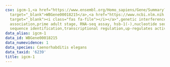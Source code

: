 ```yaml
---
csv: igcm-1,<a href="https://www.ensembl.org/Homo_sapiens/Gene/Summary?db=core;g=WBGene00018215"
  target="_blank">WBGene00018215</a>,<a href="https://www.ncbi.nlm.nih.gov/pubmed/30894454"
  target="_blank"><i class="fas fa-file"></i></a>",genetic interference,functional
  association,prime adult stage, RNA-seq assay, hsb-1(-),nucleotide sequence identification,nucleotide
  sequence identification,transcriptional regulation,up-regulates activity
data_alias: igcm-1
data_id: WBGene00018215
data_numevidence: 1
data_species: Caenorhabditis elegans
data_taxid: '6239'
title: igcm-1
---
```

